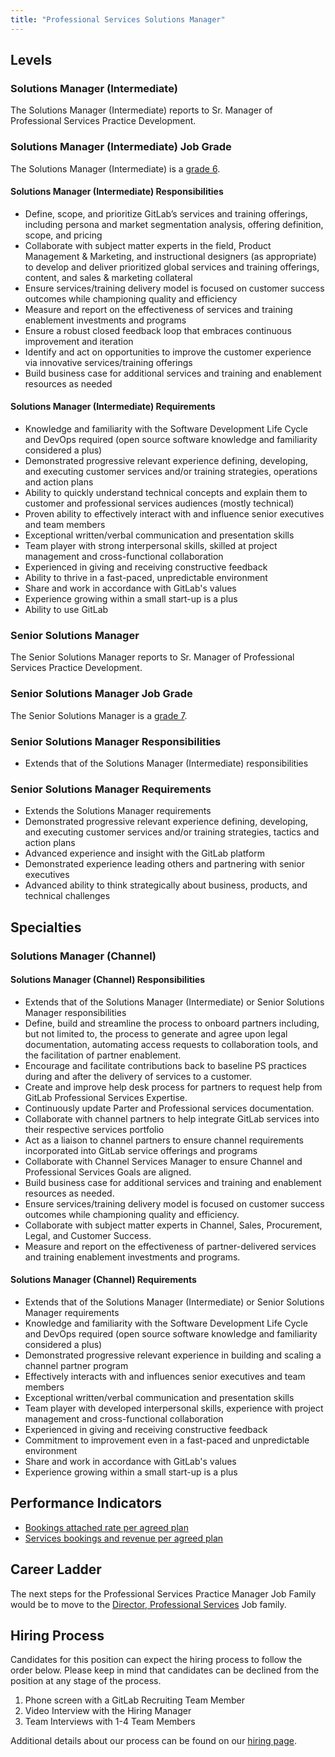 ```yaml
---
title: "Professional Services Solutions Manager"
---
```


## Levels

### Solutions Manager (Intermediate)

The Solutions Manager (Intermediate) reports to Sr. Manager of Professional Services Practice Development.

### Solutions Manager (Intermediate) Job Grade

The Solutions Manager (Intermediate) is a [grade 6](https://about.gitlab.com/handbook/total-rewards/compensation/compensation-calculator/#gitlab-job-grades).

#### Solutions Manager (Intermediate) Responsibilities

- Define, scope, and prioritize GitLab’s services and training offerings, including persona and market segmentation analysis, offering definition, scope, and pricing
- Collaborate with subject matter experts in the field, Product Management & Marketing, and instructional designers (as appropriate) to develop and deliver prioritized global services and training offerings, content, and sales & marketing collateral
- Ensure services/training delivery model is focused on customer success outcomes while championing quality and efficiency
- Measure and report on the effectiveness of services and training enablement investments and programs
- Ensure a robust closed feedback loop that embraces continuous improvement and iteration
- Identify and act on opportunities to improve the customer experience via innovative services/training offerings
- Build business case for additional services and training and enablement resources as needed

#### Solutions Manager (Intermediate) Requirements

- Knowledge and familiarity with the Software Development Life Cycle and DevOps required (open source software knowledge and familiarity considered a plus)
- Demonstrated progressive relevant experience defining, developing, and executing customer services and/or training strategies, operations and action plans
- Ability to quickly understand technical concepts and explain them to customer and professional services audiences (mostly technical)
- Proven ability to effectively interact with and influence senior executives and team members
- Exceptional written/verbal communication and presentation skills
- Team player with strong interpersonal skills, skilled at project management and cross-functional collaboration
- Experienced in giving and receiving constructive feedback
- Ability to thrive in a fast-paced, unpredictable environment
- Share and work in accordance with GitLab's values
- Experience growing within a small start-up is a plus
- Ability to use GitLab

### Senior Solutions Manager

The Senior Solutions Manager reports to Sr. Manager of Professional Services Practice Development.

### Senior Solutions Manager Job Grade

The Senior Solutions Manager is a [grade 7](https://about.gitlab.com/handbook/total-rewards/compensation/compensation-calculator/#gitlab-job-grades).

### Senior Solutions Manager Responsibilities

- Extends that of the Solutions Manager (Intermediate) responsibilities

### Senior Solutions Manager Requirements

- Extends the Solutions Manager requirements
- Demonstrated progressive relevant experience defining, developing, and executing customer services and/or training strategies, tactics and action plans
- Advanced experience and insight with the GitLab platform
- Demonstrated experience leading others and partnering with senior executives
- Advanced ability to think strategically about business, products, and technical challenges

## Specialties

### Solutions Manager (Channel)

#### Solutions Manager (Channel) Responsibilities

- Extends that of the Solutions Manager (Intermediate) or Senior Solutions Manager responsibilities
- Define, build and streamline the process to onboard partners including, but not limited to, the process to generate and agree upon legal documentation, automating access requests to collaboration tools, and the facilitation of partner enablement.
- Encourage and facilitate contributions back to baseline PS practices during and after the delivery of services to a customer.
- Create and improve help desk process for partners to request help from GitLab Professional Services Expertise.
- Continuously update Parter and Professional services documentation.
- Collaborate with channel partners to help integrate GitLab services into their respective services portfolio
- Act as a liaison to channel partners to ensure channel requirements incorporated into GitLab service offerings and programs
- Collaborate with Channel Services Manager to ensure Channel and Professional Services Goals are aligned.
- Build business case for additional services and training and enablement resources as needed.
- Ensure services/training delivery model is focused on customer success outcomes while championing quality and efficiency.
- Collaborate with subject matter experts in Channel, Sales, Procurement, Legal, and Customer Success.
- Measure and report on the effectiveness of partner-delivered services and training enablement investments and programs.

#### Solutions Manager (Channel) Requirements

- Extends that of the Solutions Manager (Intermediate) or Senior Solutions Manager requirements
- Knowledge and familiarity with the Software Development Life Cycle and DevOps required (open source software knowledge and familiarity considered a plus)
- Demonstrated progressive relevant experience in building and scaling a channel partner program
- Effectively interacts with and influences senior executives and team members
- Exceptional written/verbal communication and presentation skills
- Team player with developed interpersonal skills, experience with project management and cross-functional collaboration
- Experienced in giving and receiving constructive feedback
- Commitment to improvement even in a fast-paced and unpredictable environment
- Share and work in accordance with GitLab's values
- Experience growing within a small start-up is a plus

## Performance Indicators

- [Bookings attached rate per agreed plan](https://about.gitlab.com/handbook/sales/#pcv)
- [Services bookings and revenue per agreed plan](https://about.gitlab.com/handbook/sales/#pcv)

## Career Ladder

The next steps for the Professional Services Practice Manager Job Family would be to move to the [Director, Professional Services](/job-families/sales/director-of-professional-services/) Job family.

## Hiring Process

Candidates for this position can expect the hiring process to follow the order below. Please keep in mind that candidates can be declined from the position at any stage of the process.

1. Phone screen with a GitLab Recruiting Team Member
2. Video Interview with the Hiring Manager
3. Team Interviews with 1-4 Team Members

Additional details about our process can be found on our [hiring page](https://about.gitlab.com/handbook/hiring/).
